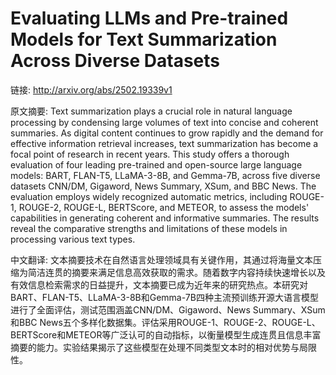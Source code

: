 # Evaluating LLMs and Pre-trained Models for Text Summarization Across Diverse Datasets

链接: http://arxiv.org/abs/2502.19339v1

原文摘要:
Text summarization plays a crucial role in natural language processing by
condensing large volumes of text into concise and coherent summaries. As
digital content continues to grow rapidly and the demand for effective
information retrieval increases, text summarization has become a focal point of
research in recent years. This study offers a thorough evaluation of four
leading pre-trained and open-source large language models: BART, FLAN-T5,
LLaMA-3-8B, and Gemma-7B, across five diverse datasets CNN/DM, Gigaword, News
Summary, XSum, and BBC News. The evaluation employs widely recognized automatic
metrics, including ROUGE-1, ROUGE-2, ROUGE-L, BERTScore, and METEOR, to assess
the models' capabilities in generating coherent and informative summaries. The
results reveal the comparative strengths and limitations of these models in
processing various text types.

中文翻译:
文本摘要技术在自然语言处理领域具有关键作用，其通过将海量文本压缩为简洁连贯的摘要来满足信息高效获取的需求。随着数字内容持续快速增长以及有效信息检索需求的日益提升，文本摘要已成为近年来的研究热点。本研究对BART、FLAN-T5、LLaMA-3-8B和Gemma-7B四种主流预训练开源大语言模型进行了全面评估，测试范围涵盖CNN/DM、Gigaword、News Summary、XSum和BBC News五个多样化数据集。评估采用ROUGE-1、ROUGE-2、ROUGE-L、BERTScore和METEOR等广泛认可的自动指标，以衡量模型生成连贯且信息丰富摘要的能力。实验结果揭示了这些模型在处理不同类型文本时的相对优势与局限性。
